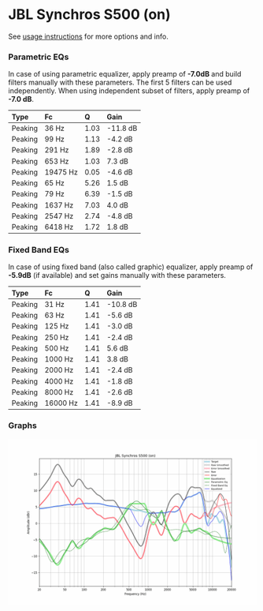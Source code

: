 # JBL Synchros S500 (on)
See [usage instructions](https://github.com/jaakkopasanen/AutoEq#usage) for more options and info.

### Parametric EQs
In case of using parametric equalizer, apply preamp of **-7.0dB** and build filters manually
with these parameters. The first 5 filters can be used independently.
When using independent subset of filters, apply preamp of **-7.0 dB**.

| Type    | Fc       |    Q | Gain     |
|:--------|:---------|:-----|:---------|
| Peaking | 36 Hz    | 1.03 | -11.8 dB |
| Peaking | 99 Hz    | 1.13 | -4.2 dB  |
| Peaking | 291 Hz   | 1.89 | -2.8 dB  |
| Peaking | 653 Hz   | 1.03 | 7.3 dB   |
| Peaking | 19475 Hz | 0.05 | -4.6 dB  |
| Peaking | 65 Hz    | 5.26 | 1.5 dB   |
| Peaking | 79 Hz    | 6.39 | -1.5 dB  |
| Peaking | 1637 Hz  | 7.03 | 4.0 dB   |
| Peaking | 2547 Hz  | 2.74 | -4.8 dB  |
| Peaking | 6418 Hz  | 1.72 | 1.8 dB   |

### Fixed Band EQs
In case of using fixed band (also called graphic) equalizer, apply preamp of **-5.9dB**
(if available) and set gains manually with these parameters.

| Type    | Fc       |    Q | Gain     |
|:--------|:---------|:-----|:---------|
| Peaking | 31 Hz    | 1.41 | -10.8 dB |
| Peaking | 63 Hz    | 1.41 | -5.6 dB  |
| Peaking | 125 Hz   | 1.41 | -3.0 dB  |
| Peaking | 250 Hz   | 1.41 | -2.4 dB  |
| Peaking | 500 Hz   | 1.41 | 5.6 dB   |
| Peaking | 1000 Hz  | 1.41 | 3.8 dB   |
| Peaking | 2000 Hz  | 1.41 | -2.4 dB  |
| Peaking | 4000 Hz  | 1.41 | -1.8 dB  |
| Peaking | 8000 Hz  | 1.41 | -2.6 dB  |
| Peaking | 16000 Hz | 1.41 | -8.9 dB  |

### Graphs
![](./JBL%20Synchros%20S500%20(on).png)